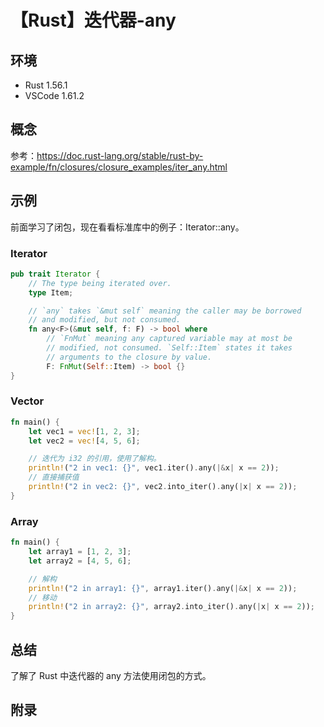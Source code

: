 # 【Rust】迭代器-any

## 环境

- Rust 1.56.1
- VSCode 1.61.2

## 概念

参考：<https://doc.rust-lang.org/stable/rust-by-example/fn/closures/closure_examples/iter_any.html>  

## 示例

前面学习了闭包，现在看看标准库中的例子：Iterator::any。

### Iterator

```rust
pub trait Iterator {
    // The type being iterated over.
    type Item;

    // `any` takes `&mut self` meaning the caller may be borrowed
    // and modified, but not consumed.
    fn any<F>(&mut self, f: F) -> bool where
        // `FnMut` meaning any captured variable may at most be
        // modified, not consumed. `Self::Item` states it takes
        // arguments to the closure by value.
        F: FnMut(Self::Item) -> bool {}
}
```

### Vector

```rust
fn main() {
    let vec1 = vec![1, 2, 3];
    let vec2 = vec![4, 5, 6];

    // 迭代为 i32 的引用，使用了解构。
    println!("2 in vec1: {}", vec1.iter().any(|&x| x == 2));
    // 直接捕获值
    println!("2 in vec2: {}", vec2.into_iter().any(|x| x == 2));
}
```

### Array

```rust
fn main() {
    let array1 = [1, 2, 3];
    let array2 = [4, 5, 6];

    // 解构
    println!("2 in array1: {}", array1.iter().any(|&x| x == 2));
    // 移动
    println!("2 in array2: {}", array2.into_iter().any(|x| x == 2));
}
```

## 总结

了解了 Rust 中迭代器的 any 方法使用闭包的方式。

## 附录
